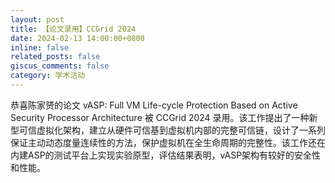 ```yaml
---
layout: post
title: 【论文录用】CCGrid 2024
date: 2024-02-13 14:00:00+0800
inline: false
related_posts: false
giscus_comments: false
category: 学术活动
---
```


恭喜陈家赟的论文 vASP: Full VM Life-cycle Protection Based on Active Security Processor Architecture 被 CCGrid 2024 录用。该工作提出了一种新型可信虚拟化架构，建立从硬件可信基到虚拟机内部的完整可信链，设计了一系列保证主动动态度量连续性的方法，保护虚拟机在全生命周期的完整性。该工作还在内建ASP的测试平台上实现实验原型，评估结果表明，vASP架构有较好的安全性和性能。